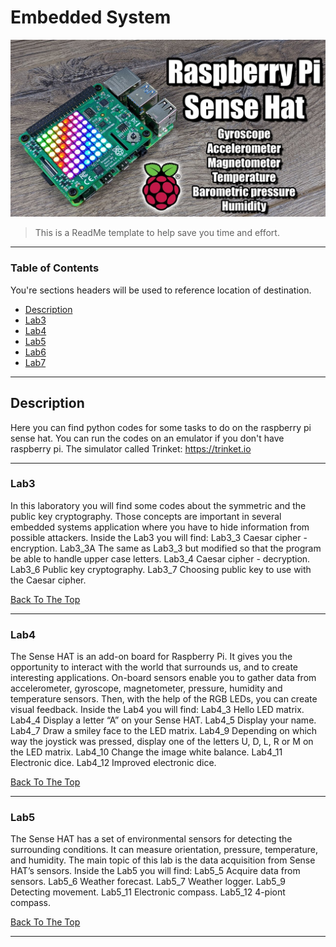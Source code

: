 # Embedded System

![Project Image](https://github.com/Haddad1995/Embedded-System/blob/master/raspberry%20pi%20sense%20hat.jpg?raw=true)

> This is a ReadMe template to help save you time and effort.
---

### Table of Contents
You're sections headers will be used to reference location of destination.

- [Description](#description)
- [Lab3](#Lab3)
- [Lab4](#Lab4)
- [Lab5](#Lab5)
- [Lab6](#Lab6)
- [Lab7](#Lab7)

---

## Description

Here you can find python codes for some tasks to do on the raspberry pi sense hat. 
You can run the codes on an emulator if you don't have raspberry pi.
The simulator called Trinket: https://trinket.io 

---

### Lab3
In this laboratory you will find some codes about the symmetric and the public
key cryptography. Those concepts are important in several embedded systems application
where you have to hide information from possible attackers.
Inside the Lab3 you will find:
Lab3_3 Caesar cipher - encryption.
Lab3_3A The same as Lab3_3 but modified so that the program be able to handle upper case letters.
Lab3_4 Caesar cipher - decryption.
Lab3_6 Public key cryptography.
Lab3_7 Choosing public key to use with the Caesar cipher.



[Back To The Top](#Embedded-System)

---

### Lab4
The Sense HAT is an add-on board for Raspberry Pi. It gives you the opportunity to interact
with the world that surrounds us, and to create interesting applications. On-board sensors
enable you to gather data from accelerometer, gyroscope, magnetometer, pressure, humidity
and temperature sensors. Then, with the help of the RGB LEDs, you can create visual feedback.
Inside the Lab4 you will find:
Lab4_3 Hello LED matrix.
Lab4_4 Display a letter “A” on your Sense HAT.
Lab4_5 Display your name.
Lab4_7 Draw a smiley face to the LED matrix.
Lab4_9 Depending on which way the joystick was pressed, display one of the letters U, D, L, R or M
on the LED matrix.
Lab4_10 Change the image white balance.
Lab4_11 Electronic dice.
Lab4_12 Improved electronic dice.



[Back To The Top](#Embedded-System)

---

### Lab5
The Sense HAT has a set of environmental sensors for detecting the surrounding conditions.
It can measure orientation, pressure, temperature, and humidity. The main topic of this lab is
the data acquisition from Sense HAT’s sensors.
Inside the Lab5 you will find:
Lab5_5 Acquire data from sensors.
Lab5_6 Weather forecast.
Lab5_7 Weather logger.
Lab5_9 Detecting movement.
Lab5_11 Electronic compass.
Lab5_12 4-piont compass.



[Back To The Top](#Embedded-System)

---
